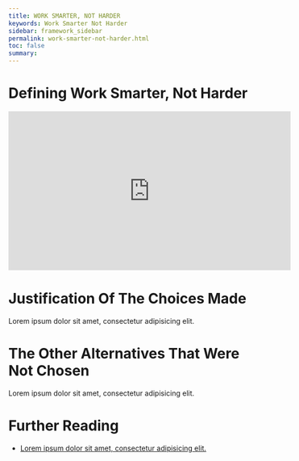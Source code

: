 ```yaml
---
title: WORK SMARTER, NOT HARDER
keywords: Work Smarter Not Harder
sidebar: framework_sidebar
permalink: work-smarter-not-harder.html
toc: false
summary:
---
```


# Defining Work Smarter, Not Harder
<iframe width="560" height="315" src="https://www.youtube.com/embed/VQx6L-EVJYM" frameborder="0" allowfullscreen></iframe>

# Justification Of The Choices Made
Lorem ipsum dolor sit amet, consectetur adipisicing elit.

# The Other Alternatives That Were Not Chosen
Lorem ipsum dolor sit amet, consectetur adipisicing elit.

# Further Reading
* [Lorem ipsum dolor sit amet, consectetur adipisicing elit.]()
